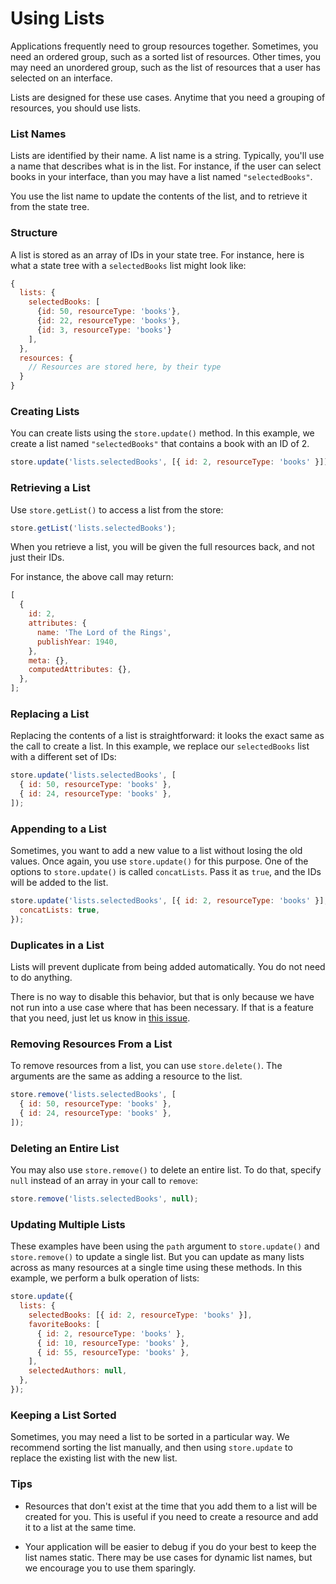 # Using Lists

Applications frequently need to group resources together. Sometimes, you need an ordered
group, such as a sorted list of resources. Other times, you may need an unordered
group, such as the list of resources that a user has selected on an interface.

Lists are designed for these use cases. Anytime that you need a grouping of resources,
you should use lists.

### List Names

Lists are identified by their name. A list name is a string. Typically, you'll use a
name that describes what is in the list. For instance, if the user can select books
in your interface, than you may have a list named `"selectedBooks"`.

You use the list name to update the contents of the list, and to retrieve it from
the state tree.

### Structure

A list is stored as an array of IDs in your state tree. For instance, here is what
a state tree with a `selectedBooks` list might look like:

```js
{
  lists: {
    selectedBooks: [
      {id: 50, resourceType: 'books'},
      {id: 22, resourceType: 'books'},
      {id: 3, resourceType: 'books'}
    ],
  },
  resources: {
    // Resources are stored here, by their type
  }
}
```

### Creating Lists

You can create lists using the `store.update()` method. In this example, we create a
list named `"selectedBooks"` that contains a book with an ID of 2.

```js
store.update('lists.selectedBooks', [{ id: 2, resourceType: 'books' }]);
```

### Retrieving a List

Use `store.getList()` to access a list from the store:

```js
store.getList('lists.selectedBooks');
```

When you retrieve a list, you will be given the full resources back, and not just their IDs.

For instance, the above call may return:

```js
[
  {
    id: 2,
    attributes: {
      name: 'The Lord of the Rings',
      publishYear: 1940,
    },
    meta: {},
    computedAttributes: {},
  },
];
```

### Replacing a List

Replacing the contents of a list is straightforward: it looks the exact same as the call
to create a list. In this example, we replace our `selectedBooks` list with a different
set of IDs:

```js
store.update('lists.selectedBooks', [
  { id: 50, resourceType: 'books' },
  { id: 24, resourceType: 'books' },
]);
```

### Appending to a List

Sometimes, you want to add a new value to a list without losing the old values. Once again,
you use `store.update()` for this purpose. One of the options to `store.update()` is called
`concatLists`. Pass it as `true`, and the IDs will be added to the list.

```js
store.update('lists.selectedBooks', [{ id: 2, resourceType: 'books' }], {
  concatLists: true,
});
```

### Duplicates in a List

Lists will prevent duplicate from being added automatically. You do not need to do anything.

There is no way to disable this behavior, but that is only because we have not run into a use
case where that has been necessary. If that is a feature that you need, just let us know in
[this issue](https://github.com/jamesplease/standard-resource/issues/95).

### Removing Resources From a List

To remove resources from a list, you can use `store.delete()`. The arguments are the same as
adding a resource to the list.

```js
store.remove('lists.selectedBooks', [
  { id: 50, resourceType: 'books' },
  { id: 24, resourceType: 'books' },
]);
```

### Deleting an Entire List

You may also use `store.remove()` to delete an entire list. To do that, specify `null` instead
of an array in your call to `remove`:

```js
store.remove('lists.selectedBooks', null);
```

### Updating Multiple Lists

These examples have been using the `path` argument to `store.update()` and `store.remove()` to
update a single list. But you can update as many lists across as many resources at a single
time using these methods. In this example, we perform a bulk operation of lists:

```js
store.update({
  lists: {
    selectedBooks: [{ id: 2, resourceType: 'books' }],
    favoriteBooks: [
      { id: 2, resourceType: 'books' },
      { id: 10, resourceType: 'books' },
      { id: 55, resourceType: 'books' },
    ],
    selectedAuthors: null,
  },
});
```

### Keeping a List Sorted

Sometimes, you may need a list to be sorted in a particular way. We recommend sorting the list manually,
and then using `store.update` to replace the existing list with the new list.

### Tips

* Resources that don't exist at the time that you add them to a list will be created for you. This is
  useful if you need to create a resource and add it to a list at the same time.

* Your application will be easier to debug if you do your best to keep the list names static. There may
  be use cases for dynamic list names, but we encourage you to use them sparingly.
